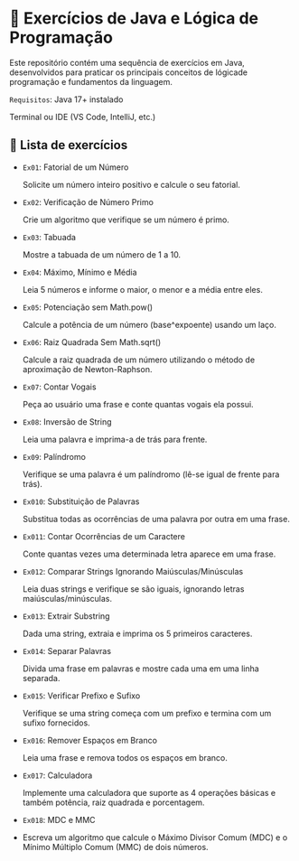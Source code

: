 # 🚀 Exercícios de Java e Lógica de Programação

Este repositório contém uma sequência de exercícios em Java, desenvolvidos para praticar os principais conceitos de lógicade programação e fundamentos da linguagem. 

`Requisitos`: 
Java 17+ instalado 

Terminal ou IDE (VS Code, IntelliJ, etc.)

## 🧠 Lista de exercícios



* `Ex01`: Fatorial de um Número

  Solicite um número inteiro positivo e calcule o seu fatorial.

* `Ex02`: Verificação de Número Primo

  Crie um algoritmo que verifique se um número é primo.

* `Ex03`: Tabuada

  Mostre a tabuada de um número de 1 a 10.

* `Ex04`: Máximo, Mínimo e Média

  Leia 5 números e informe o maior, o menor e a média entre eles.

* `Ex05`: Potenciação sem Math.pow()

  Calcule a potência de um número (base^expoente) usando um laço.

* `Ex06`: Raiz Quadrada Sem Math.sqrt()

  Calcule a raiz quadrada de um número utilizando o método de aproximação de Newton-Raphson.

* `Ex07`: Contar Vogais

  Peça ao usuário uma frase e conte quantas vogais ela possui.

* `Ex08`: Inversão de String

  Leia uma palavra e imprima-a de trás para frente.

* `Ex09`: Palíndromo

  Verifique se uma palavra é um palíndromo (lê-se igual de frente para trás).

* `Ex010`: Substituição de Palavras

  Substitua todas as ocorrências de uma palavra por outra em uma frase.

* `Ex011`: Contar Ocorrências de um Caractere

  Conte quantas vezes uma determinada letra aparece em uma frase.

* `Ex012`: Comparar Strings Ignorando Maiúsculas/Minúsculas

  Leia duas strings e verifique se são iguais, ignorando letras maiúsculas/minúsculas.

* `Ex013`: Extrair Substring

  Dada uma string, extraia e imprima os 5 primeiros caracteres.

* `Ex014`: Separar Palavras

  Divida uma frase em palavras e mostre cada uma em uma linha separada.

* `Ex015`: Verificar Prefixo e Sufixo

  Verifique se uma string começa com um prefixo e termina com um sufixo fornecidos.

* `Ex016`: Remover Espaços em Branco

  Leia uma frase e remova todos os espaços em branco.

* `Ex017`: Calculadora

  Implemente uma calculadora que suporte as 4 operações básicas e também potência, raiz quadrada e porcentagem.

* `Ex018`: MDC e MMC
* 
  Escreva um algoritmo que calcule o Máximo Divisor Comum (MDC) e o Mínimo Múltiplo Comum (MMC) de dois números.
